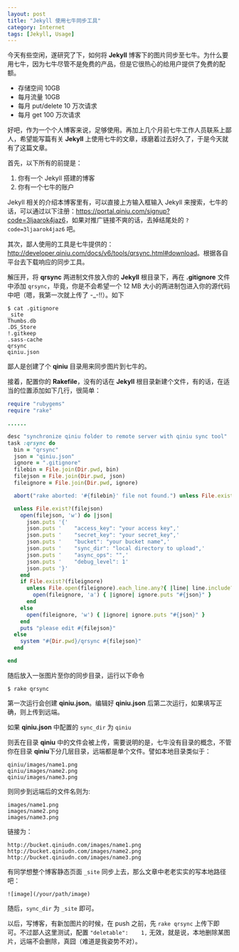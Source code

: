 ```yaml
---
layout: post
title: "Jekyll 使用七牛同步工具"
category: Internet
tags: [Jekyll, Usage]
---
```


今天有些空闲，遂研究了下，如何将 **Jekyll** 博客下的图片同步至七牛。为什么要用七牛，因为七牛尽管不是免费的产品，但是它很热心的给用户提供了免费的配额。

- 存储空间 10GB
- 每月流量 10GB
- 每月 put/delete 10 万次请求
- 每月 get 100 万次请求

<!-- more -->
好吧，作为一个个人博客来说，足够使用。再加上几个月前七牛工作人员联系上鄙人，希望能写篇有关 **Jekyll** 上使用七牛的文章，琢磨着过去好久了，于是今天就有了这篇文章。

首先，以下所有的前提是：

1. 你有一个 Jekyll 搭建的博客
2. 你有一个七牛的账户

Jekyll 相关的介绍本博客里有，可以直接上方输入框输入 Jekyll 来搜索，七牛的话，可以通过以下注册：<https://portal.qiniu.com/signup?code=3ljaarok4jaz6>，如果对推广链接不爽的话，去掉结尾处的 `?code=3ljaarok4jaz6` 吧。

其次，鄙人使用的工具是七牛提供的：<http://developer.qiniu.com/docs/v6/tools/qrsync.html#download>。根据各自平台去下载响应的同步工具。

解压开，将 **qrsync** 两进制文件放入你的 **Jekyll** 根目录下，再在 **.gitignore** 文件中添加 `qrsync`，毕竟，你是不会希望一个 12 MB 大小的两进制包进入你的源代码中吧（嗯，我第一次就上传了 -_-!!）。如下

```console
$ cat .gitignore
_site
Thumbs.db
.DS_Store
!.gitkeep
.sass-cache
qrsync
qiniu.json
```

鄙人是创建了个 **qiniu** 目录用来同步图片到七牛的。

接着，配置你的 **Rakefile**，没有的话在 **Jekyll** 根目录新建个文件，有的话，在适当的位置添加如下几行，很简单：

```ruby
require "rubygems"
require "rake"

......

desc "synchronize qiniu folder to remote server with qiniu sync tool"
task :qrsync do
  bin = "qrsync"
  json = "qiniu.json"
  ignore = ".gitignore"
  filebin = File.join(Dir.pwd, bin)
  filejson = File.join(Dir.pwd, json)
  fileignore = File.join(Dir.pwd, ignore)

  abort("rake aborted: '#{filebin}' file not found.") unless File.exist?(filebin)

  unless File.exist?(filejson)
    open(filejson, 'w') do |json|
      json.puts '{'
      json.puts '    "access_key": "your access key",'
      json.puts '    "secret_key": "your secret_key",'
      json.puts '    "bucket": "your bucket name",'
      json.puts '    "sync_dir": "local directory to upload",'
      json.puts '    "async_ops": "",'
      json.puts '    "debug_level": 1'
      json.puts '}'
    end
    if File.exist?(fileignore)
      unless File.open(fileignore).each_line.any?{ |line| line.include?(json) }
        open(fileignore, 'a') { |ignore| ignore.puts "#{json}" }
      end
    else
      open(fileignore, 'w') { |ignore| ignore.puts "#{json}" }
    end
    puts "please edit #{filejson}"
  else
    system "#{Dir.pwd}/qrsync #{filejson}"
  end

end
```

随后放入一张图片至你的同步目录，运行以下命令

    $ rake qrsync

第一次运行会创建 **qiniu.json**。编辑好 **qiniu.json** 后第二次运行，如果填写正确，则上传到远端。

如果 **qiniu.json** 中配置的 `sync_dir` 为 `qiniu`

则丢在目录 **qiniu** 中的文件会被上传，需要说明的是，七牛没有目录的概念，不管你在目录 **qiniu**下分几层目录，远端都是单个文件。譬如本地目录类似于：

    qiniu/images/name1.png
    qiniu/images/name2.png
    qiniu/images/name3.png

则同步到远端后的文件名则为:

    images/name1.png
    images/name2.png
    images/name3.png

链接为：

    http://bucket.qiniudn.com/images/name1.png
    http://bucket.qiniudn.com/images/name2.png
    http://bucket.qiniudn.com/images/name3.png

有同学想整个博客静态页面 `_site` 同步上去，那么文章中老老实实的写本地路径吧：

    ![image](/your/path/image)

随后，`sync_dir` 为 `_site` 即可。

以后，写博客，有新加图片的时候，在 push 之前，先 `rake qrsync` 上传下即可。不过鄙人这里测试，配置 `"deletable":    1,` 无效，就是说，本地删除某图片，远端不会删除，真囧（难道是我姿势不对）。
